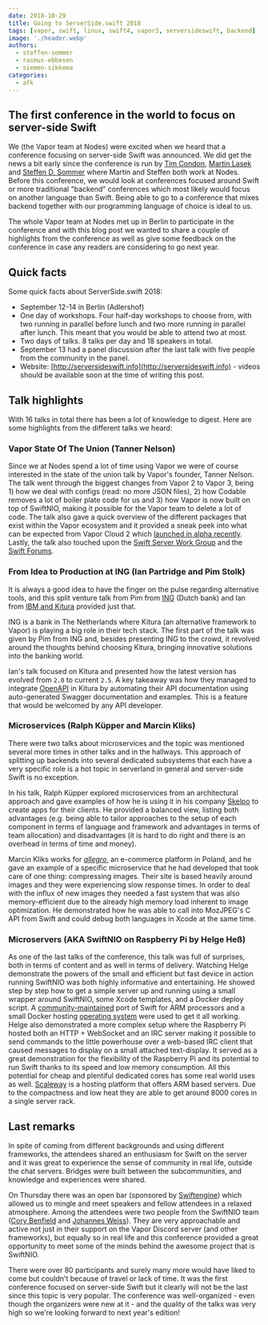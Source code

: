 ```yaml
---
date: 2018-10-29
title: Going to ServerSide.swift 2018
tags: [vapor, swift, linux, swift4, vapor3, serversideswift, backend]
image: './header.webp'
authors:
  - steffen-sommer
  - rasmus-ebbesen
  - siemen-sikkema
categories:
  - afk
---
```


## The first conference in the world to focus on server-side Swift

We (the Vapor team at Nodes) were excited when we heard that a conference focusing on server-side Swift was announced. We did get the news a bit early since the conference is run by [Tim Condon](https://twitter.com/0xtim), [Martin Lasek](https://twitter.com/martinlasek) and [Steffen D. Sommer](https://twitter.com/steffendsommer) where Martin and Steffen both work at Nodes. Before this conference, we would look at conferences focused around Swift or more traditional "backend" conferences which most likely would focus on another language than Swift. Being able to go to a conference that mixes backend together with our programming language of choice is ideal to us.

The whole Vapor team at Nodes met up in Berlin to participate in the conference and with this blog post we wanted to share a couple of highlights from the conference as well as give some feedback on the conference in case any readers are considering to go next year.

## Quick facts

Some quick facts about ServerSide.swift 2018:

- September 12-14 in Berlin (Adlershof)
- One day of workshops. Four half-day workshops to choose from, with two running in parallel before lunch and two more running in parallel after lunch. This meant that you would be able to attend two at most.
- Two days of talks. 8 talks per day and 18 speakers in total.
- September 13 had a panel discussion after the last talk with five people from the community in the panel.
- Website: [http://serversideswift.info](http://serversideswift.info) - videos should be available soon at the time of writing this post.

## Talk highlights

With 16 talks in total there has been a lot of knowledge to digest. Here are some highlights from the different talks we heard:

### Vapor State Of The Union (Tanner Nelson)

Since we at Nodes spend a lot of time using Vapor we were of course interested in the state of the union talk by Vapor's founder, Tanner Nelson. The talk went through the biggest changes from Vapor 2 to Vapor 3, being 1) how we deal with configs (read: no more JSON files), 2) how Codable removes a lot of boiler plate code for us and 3) how Vapor is now built on top of SwiftNIO, making it possible for the Vapor team to delete a lot of code. The talk also gave a quick overview of the different packages that exist within the Vapor ecosystem and it provided a sneak peek into what can be expected from Vapor Cloud 2 which [launched in alpha recently](https://medium.com/vapor-cloud/vapor-cloud-2-public-alpha-2d9ee14d0688). Lastly, the talk also touched upon the [Swift Server Work Group](https://swift.org/server/) and the [Swift Forums](https://forums.swift.org/c/server/43).

### From Idea to Production at ING (Ian Partridge and Pim Stolk)

It is always a good idea to have the finger on the pulse regarding alternative tools, and this split venture talk from Pim from [ING](https://www.ing.com) (Dutch bank) and Ian from [IBM and Kitura](https://www.kitura.io) provided just that.

ING is a bank in The Netherlands where Kitura (an alternative framework to Vapor) is playing a big role in their tech stack. The first part of the talk was given by Pim from ING and, besides presenting ING to the crowd, it revolved around the thoughts behind choosing Kitura, bringing innovative solutions into the banking world.

Ian's talk focused on Kitura and presented how the latest version has evolved from `2.0` to current `2.5`. A key takeaway was how they managed to integrate [OpenAPI](https://www.openapis.org/) in Kitura by automating their API documentation using auto-generated Swagger documentation and examples. This is a feature that would be welcomed by any API developer.

### Microservices (Ralph Küpper and Marcin Kliks)

There were two talks about microservices and the topic was mentioned several more times in other talks and in the hallways. This approach of splitting up backends into several dedicated subsystems that each have a very specific role is a hot topic in serverland in general and server-side Swift is no exception.

In his talk, Ralph Küpper explored microservices from an architectural approach and gave examples of how he is using it in his company [Skelpo](https://www.skelpo.com) to create apps for their clients. He provided a balanced view, listing both advantages (e.g. being able to tailor approaches to the setup of each component in terms of language and framework and advantages in terms of team allocation) and disadvantages (it is hard to do right and there is an overhead in terms of time and money).

Marcin Kliks works for [_allegro_](https://allegro.pl), an e-commerce platform in Poland, and he gave an example of a specific microservice that he had developed that took care of one thing: compressing images. Their site is based heavily around images and they were experiencing slow response times. In order to deal with the influx of new images they needed a fast system that was also memory-efficient due to the already high memory load inherent to image optimization. He demonstrated how he was able to call into MozJPEG's C API from Swift and could debug both languages in Xcode at the same time.

### Microservers (AKA SwiftNIO on Raspberry Pi by Helge Heß)

As one of the last talks of the conference, this talk was full of surprises, both in terms of content and as well in terms of delivery. Watching Helge demonstrate the powers of the small and efficient but fast device in action running SwiftNIO was both highly informative and entertaining.
He showed step by step how to get a simple server up and running using a small wrapper around SwiftNIO, some Xcode templates, and a Docker deploy script. A [community-maintained](https://www.uraimo.com) port of Swift for ARM processors and a small Docker hosting [operating system](http://hypriot.com) were used to get it all working.
Helge also demonstrated a more complex setup where the Raspberry Pi hosted both an HTTP + WebSocket and an IRC server making it possible to send commands to the little powerhouse over a web-based IRC client that caused messages to display on a small attached text-display. It served as a great demonstration for the flexibility of the Raspberry Pi and its potential to run Swift thanks to its speed and low memory consumption.
All this potential for cheap and plentiful dedicated cores has some real world uses as well. [Scaleway](https://www.scaleway.com) is a hosting platform that offers ARM based servers. Due to the compactness and low heat they are able to get around 8000 cores in a single server rack.

## Last remarks

In spite of coming from different backgrounds and using different frameworks, the attendees shared an enthusiasm for Swift on the server and it was great to experience the sense of community in real life, outside the chat servers. Bridges were built between the subcommunities, and knowledge and experiences were shared.

On Thursday there was an open bar (sponsored by [Swiftengine](https://swiftengine.io)) which allowed us to mingle and meet speakers and fellow attendees in a relaxed atmosphere. Among the attendees were two people from the SwiftNIO team ([Cory Benfield](https://twitter.com/Lukasaoz) and [Johannes Weiss](https://twitter.com/johannesweiss)). They are very approachable and active not just in their support on the Vapor Discord server (and other frameworks), but equally so in real life and this conference provided a great opportunity to meet some of the minds behind the awesome project that is SwiftNIO.

There were over 80 participants and surely many more would have liked to come but couldn't because of travel or lack of time. It was the first conference focused on server-side Swift but it clearly will not be the last since this topic is very popular. The conference was well-organized - even though the organizers were new at it - and the quality of the talks was very high so we're looking forward to next year's edition!

